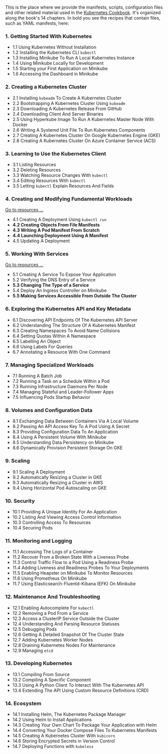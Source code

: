 This is the place where we provide the manifests, scripts, configuration files and other related material used in the [Kubernetes Cookbook](http://shop.oreilly.com/product/0636920064947.do). It's organized along the book's 14 chapters. In bold you see the recipes that contain files, such as YAML manifests, here:

### 1. Getting Started With Kubernetes

- 1.1 Using Kubernetes Without Installation
- 1.2 Installing the Kubernetes CLI `kubectl`
- 1.3 Installing Minikube To Run A Local Kubernetes Instance
- 1.4 Using Minikube Locally for Development
- 1.5 Starting your First Application on Minikube
- 1.6 Accessing the Dashboard in Minikube

### 2. Creating a Kubernetes Cluster

- 2.1 Installing `kubeadm` To Create A Kubernetes Cluster
- 2.2 Bootstrapping A Kubernetes Cluster Using `kubeadm`
- 2.3 Downloading A Kubernetes Release From GitHub
- 2.4 Downloading Client And Server Binaries
- 2.5 Using Hyperkube Image To Run A Kubernetes Master Node With Docker
- 2.6 Writing A Systemd Unit File To Run Kubernetes Components
- 2.7 Creating A Kubernetes Cluster On Google Kubernetes Engine (GKE)
- 2.8 Creating A Kubernetes Cluster On Azure Container Service (ACS)

### 3. Learning to Use the Kubernetes Client

- 3.1 Listing Resources
- 3.2 Deleting Resources
- 3.3 Watching Resource Changes With `kubectl`
- 3.4 Editing Resources With `kubectl`
- 3.5 Letting `kubectl` Explain Resources And Fields

### 4. Creating and Modifying Fundamental Workloads

[Go to resources …](ch04/)

- 4.1 Creating A Deployment Using `kubectl run`
- **4.2 Creating Objects From File Manifests**
- **4.3 Writing A Pod Manifest From Scratch**
- **4.4 Launching Deployment Using A Manifest**
- 4.5 Updating A Deployment

### 5. Working With Services

[Go to resources …](ch05/)

- 5.1 Creating A Service To Expose Your Application
- 5.2 Verifying the DNS Entry of a Service
- **5.3 Changing The Type of a Service**
- 5.4 Deploy An Ingress Controller on Minikube
- **5.5 Making Services Accessible From Outside The Cluster**

### 6. Exploring the Kubernetes API and Key Metadata

- 6.1 Discovering API Endpoints Of The Kubernetes API Server
- 6.2 Understanding The Structure Of A Kubernetes Manifest
- 6.3 Creating Namespaces To Avoid Name Collisions
- 6.4 Setting Quotas Within A Namespace
- 6.5 Labelling An Object
- 6.6 Using Labels For Queries
- 6.7 Annotating a Resource With One Command

### 7. Managing Specialized Workloads

- 7.1 Running A Batch Job
- 7.2 Running a Task on a Schedule Within a Pod
- 7.3 Running Infrastructure Daemons Per Node
- 7.4 Managing Stateful and Leader-Follower Apps
- 7.5 Influencing Pods Startup Behavior

### 8. Volumes and Configuration Data

- 8.1 Exchanging Data Between Containers Via A Local Volume
- 8.2 Passing An API Access Key To A Pod Using A Secret
- 8.3 Providing Configuration Data To An Application
- 8.4 Using A Persistent Volume With Minikube
- 8.5 Understanding Data Persistency on Minikube
- 8.6 Dynamically Provision Persistent Storage On GKE

### 9. Scaling

- 9.1 Scaling A Deployment
- 9.2 Automatically Resizing a Cluster in GKE
- 9.3 Automatically Resizing a Cluster in AWS
- 9.4 Using Horizontal Pod Autoscaling on GKE

### 10. Security

- 10.1 Providing A Unique Identity For An Application
- 10.2 Listing And Viewing Access Control Information
- 10.3 Controlling Access To Resources
- 10.4 Securing Pods

### 11. Monitoring and Logging

- 11.1 Accessing The Logs of a Container
- 11.2 Recover From a Broken State With a Liveness Probe
- 11.3 Control Traffic Flow to a Pod Using a Readiness Probe
- 11.4 Adding Liveness and Readiness Probes To Your Deployments
- 11.5 Enabling Heapster on Minikube To Monitor Resources
- 11.6 Using Prometheus On Minikube
- 11.7 Using Elasticsearch-Fluentd-Kibana (EFK) On Minikube

### 12. Maintenance And Troubleshooting

- 12.1 Enabling Autocomplete For `kubectl`
- 12.2 Removing a Pod From a Service
- 12.3 Access a ClusterIP Service Outside the Cluster
- 12.4 Understanding And Parsing Resource Statuses
- 12.5 Debugging Pods
- 12.6 Getting A Detailed Snapshot Of The Cluster State
- 12.7 Adding Kubernetes Worker Nodes
- 12.8 Draining Kubernetes Nodes For Maintenance
- 12.9 Managing `etcd`

### 13. Developing Kubernetes

- 13.1 Compiling From Source
- 13.2 Compiling A Specific Component
- 13.3 Using A Python Client To Interact With The Kubernetes API
- 13.4 Extending The API Using Custom Resource Definitions (CRD)

### 14. Ecosystem

- 14.1 Installing Helm, The Kubernetes Package Manager
- 14.2 Using Helm to Install Applications
- 14.3 Creating Your Own Chart To Package Your Application with Helm
- 14.4 Converting Your Docker Compose Files To Kubernetes Manifests
- 14.5 Creating A Kubernetes Cluster With `kubicorn`
- 14.6 Storing Encrypted Secrets in Version Control
- 14.7 Deploying Functions with `kubeless`
